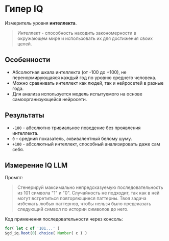 # Гипер IQ

Измеритель уровня **интеллекта**. 

> Интеллект - способность находить закономерности в окружающем мире и использовать их для достижения своих целей.

## Особенности

- Абсолютная шкала интеллекта (от -100 до +100), не перенормирующаяся каждый год по уровню среднего человека.
- Можно сравнивать интеллект как людей, так и нейросетей в разные года.
- Для анализа используется модель испытуемого на основе самоорганизующейся нейросети. 

## Результаты

- `-100` - абсолютно тривиальное поведение без проявления интеллекта.
- `0` - средний показатель, эквивалентный белому шуму.
- `+100` - абсолютный интеллект, способный анализировать даже сам себя.

## Измерение IQ LLM

Промпт:

> Сгенерируй максимально непредсказуемую последовательность из 101 символа "1" и "0". Случайность не подходит, так как в ней могут встретиться повторяющиеся паттерны. Твоя задача избежать любых паттернов, чтобы нельзя было предсказать следующий символ по истории символов до него.

Код применения последовательности через консоль:

```javascript
for( let c of '101...' ) 
$gd_iq.Root(0).choice( Number( c ) )
```
